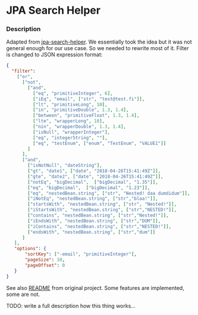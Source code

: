 # JPA Search Helper

### Description
Adapted from [jpa-search-helper](https://github.com/biagioT/jpa-search-helper).
We essentially took the idea but it was not general enough for our use case. 
So we needed to rewrite most of it.
Filter is changed to JSON expression format:

```json
{
  "filter":
    ["or",
      ["not",
        ["and",
          ["eq", "primitiveInteger", 6],
          ["iEq", "email", ["str", "test@test.fi"]],
          ["lt", "primitiveLong", 10],
          ["in", "primitiveDouble", 1.3, 1.4],
          ["between", "primitiveFloat", 1.3, 1.4],
          ["lte", "wrapperLong", 10],
          ["nin", "wrapperDouble", 1.3, 1.4],
          ["isNull", "wrapperInteger"],
          ["eq", "integerString", ""],
          ["eq", "testEnum", ["enum", "TestEnum", "VALUE1"]]
        ]
      ],
      ["and",
        ["isNotNull", "dateString"],
        ["gt", "date1", ["date", "2018-04-26T15:41:49Z"]],
        ["gte", "date2", ["date", "2018-04-26T15:41:49Z"]],          
        ["notEq", "bigDecimal",  ["bigDecimal", "1.35"]],
        ["eq", "bigDecimal",  ["bigDecimal", "1.23"]],
        ["eq", "nestedBean.string", ["str", "Nested! daa dumdidum"]],
        ["iNotEq", "nestedBean.string", ["str","blaa!"]],
        ["startsWith", "nestedBean.string", ["str", "Nested!"]],
        ["iStartsWith", "nestedBean.string", ["str","NESTED!"]],
        ["contains", "nestedBean.string", ["str","Nested!"]],
        ["iEndsWith", "nestedBean.string", ["str","DUM"]],
        ["iContains", "nestedBean.string", ["str","NESTED!"]],
        ["endsWith", "nestedBean.string", ["str","dum"]]
      ]
   ],
   "options": {
       "sortKey": ["-email", "primitiveInteger"],
       "pageSize": 10,
       "pageOffset": 0 
   } 
}
```

See also [README](https://github.com/biagioT/jpa-search-helper/blob/main/README.md) from original project. Some features are implemented, some are not.

TODO: write a full description how this thing works...